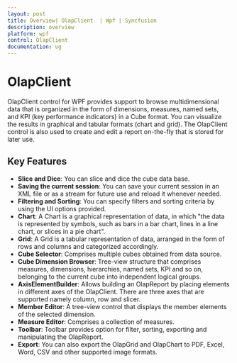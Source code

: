 ```yaml
---
layout: post
title: Overview| OlapClient  | Wpf | Syncfusion
description: overview
platform: wpf
control: OlapClient 
documentation: ug
---
```


# OlapClient 

OlapClient control for WPF provides support to browse multidimensional data that is organized in the form of dimensions, measures, named sets, and KPI (key performance indicators) in a Cube format. You can visualize the results in graphical and tabular formats (chart and grid). The OlapClient control is also used to create and edit a report on-the-fly that is stored for later use.

## Key Features

* **Slice and Dice**: You can slice and dice the cube data base.
* **Saving the current session**: You can save your current session in an XML file or as a stream for future use and reload it whenever needed.
* **Filtering and Sorting**: You can specify filters and sorting criteria by using the UI options provided.
* **Chart**: A Chart is a graphical representation of data, in which "the data is represented by symbols, such as bars in a bar chart, lines in a line chart, or slices in a pie chart".
* **Grid**: A Grid is a tabular representation of data, arranged in the form of rows and columns and categorized accordingly.
* **Cube Selector**: Comprises multiple cubes obtained from data source.
* **Cube Dimension Browser**: Tree-view structure that comprises measures, dimensions, hierarchies, named sets, KPI and so on, belonging to the current cube into independent logical groups.
* **AxisElementBuilder**: Allows building an OlapReport by placing elements in different axes of the OlapClient. There are three axes that are supported namely column, row and slicer.
* **Member Editor**: A tree-view control that displays the member elements of the selected dimension.
* **Measure Editor**: Comprises a collection of measures.
* **Toolbar**: Toolbar provides option for filter, sorting, exporting and manipulating the OlapReport.
* **Export**: You can also export the OlapGrid and OlapChart to PDF, Excel, Word, CSV and other supported image formats.



